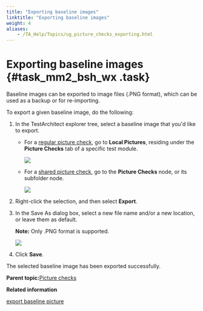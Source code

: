 ```yaml
--- 
title: "Exporting baseline images"
linktitle: "Exporting baseline images"
weight: 4
aliases: 
    - /TA_Help/Topics/ug_picture_checks_exporting.html
---
```

# Exporting baseline images {#task_mm2_bsh_wx .task}

Baseline images can be exported to image files \(.PNG format\), which can be used as a backup or for re-importing.

To export a given baseline image, do the following:

1.  In the TestArchitect explorer tree, select a baseline image that you'd like to export.

    -   For a [regular picture check](Projects_and_tests_picture_check.md#li_Regular_picture_check), go to **Local Pictures**, residing under the **Picture Checks** tab of a specific test module.

        ![](../Images/export_regular_baseline_image.png)

    -   For a [shared picture check](Projects_and_tests_picture_check.md#li_Regular_picture_check), go to the **Picture Checks** node, or its subfolder node.

        ![](../Images/export_shared_baseline_image.png)

2.  Right-click the selection, and then select **Export**.

3.  In the Save As dialog box, select a new file name and/or a new location, or leave them as default.

    **Note:** Only .PNG format is supported.

    ![](../Images/export_picture_check_save_as_dlg.png)

4.  Click **Save**.


The selected baseline image has been exported successfully.

**Parent topic:**[Picture checks](../../TA_Help/Topics/Projects_and_tests_picture_check.html)

**Related information**  


[export baseline picture](../../TA_Automation/Topics/bia_export_baseline_picture.html)


